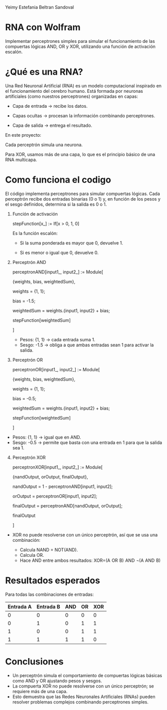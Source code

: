 Yeimy Estefania Beltran Sandoval
#                                                                   RNA con Wolfram

Implementar perceptrones simples para simular el funcionamiento de las compuertas lógicas AND, OR y XOR, utilizando una función de activación escalón.

# ¿Qué es una RNA?

Una Red Neuronal Artificial (RNA) es un modelo computacional inspirado en el funcionamiento del cerebro humano. Está formada por neuronas artificiales (como nuestros perceptrones) organizadas en capas:

- Capa de entrada → recibe los datos.

- Capas ocultas → procesan la información combinando perceptrones.

- Capa de salida → entrega el resultado.

En este proyecto:

Cada perceptrón simula una neurona.

Para XOR, usamos más de una capa, lo que es el principio básico de una RNA multicapa.

# Como funciona el codigo 
El código implementa perceptrones para simular compuertas lógicas. Cada perceptrón recibe dos entradas binarias (0 o 1) y, en función de los pesos y el sesgo definidos, determina si la salida es 0 o 1.

1. Función de activación
   
   stepFunction[x_] := If[x > 0, 1, 0]
   
   Es la función escalón:

    - Si la suma ponderada es mayor que 0, devuelve 1.

    - Si es menor o igual que 0, devuelve 0.
  
2. Perceptrón AND
   
   perceptronAND[input1_, input2_] := Module[
   
    {weights, bias, weightedSum},
   
    weights = {1, 1};
   
    bias = -1.5;
   
    weightedSum = weights.{input1, input2} + bias;
   
    stepFunction[weightedSum]
   
   ]

   - Pesos: {1, 1} → cada entrada suma 1.
   - Sesgo: -1.5 → obliga a que ambas entradas sean 1 para activar la salida.

3. Perceptrón OR
   
   perceptronOR[input1_, input2_] := Module[
   
    {weights, bias, weightedSum},
   
    weights = {1, 1};
   
    bias = -0.5;
   
    weightedSum = weights.{input1, input2} + bias;
   
    stepFunction[weightedSum]
   
   ]

  - Pesos: {1, 1} → igual que en AND.
  - Sesgo: -0.5 → permite que basta con una entrada en 1 para que la salida sea 1.
    
4. Perceptrón XOR
   
   perceptronXOR[input1_, input2_] := Module[
   
     {nandOutput, orOutput, finalOutput},
   
     nandOutput = 1 - perceptronAND[input1, input2];
   
     orOutput = perceptronOR[input1, input2];
   
     finalOutput = perceptronAND[nandOutput, orOutput];
   
     finalOutput
   
   ]    

 - XOR no puede resolverse con un único perceptrón, así que se usa una combinación:

    - Calcula NAND = NOT(AND).
    - Calcula OR.
    - Hace AND entre ambos resultados:
      XOR=(A  OR  B)  AND  ¬(A  AND  B)

# Resultados esperados 

Para todas las combinaciones de entradas:

| Entrada A | Entrada B | AND | OR | XOR |
| --------- | --------- | --- | -- | --- |
| 0         | 0         | 0   | 0  | 0   |
| 0         | 1         | 0   | 1  | 1   |
| 1         | 0         | 0   | 1  | 1   |
| 1         | 1         | 1   | 1  | 0   |

# Conclusiones

- Un perceptrón simula el comportamiento de compuertas lógicas básicas como AND y OR ajustando pesos y sesgos.
- La compuerta XOR no puede resolverse con un único perceptrón; se requiere más de una capa.
- Esto demuestra que las Redes Neuronales Artificiales (RNAs) pueden resolver problemas complejos combinando perceptrones simples.
